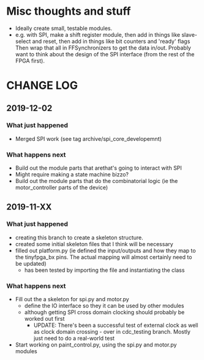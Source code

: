 # Misc thoughts and stuff
- Ideally create small, testable modules.
- e.g. with SPI, make a shift register module, then add in things like
  slave-select and reset, then add in things like bit counters and 'ready' flags
  Then wrap that all in FFSynchronizers to get the data in/out.
  Probably want to think about the design of the SPI interface (from the rest of
  the FPGA first).

# CHANGE LOG

## 2019-12-02
### What just happened
- Merged SPI work (see tag archive/spi_core_developemnt)

### What happens next
- Build out the module parts that arethat's going to interact with SPI
 - Might require making a state machine bizzo?
- Build out the module parts that do the combinatorial logic (ie the motor_controller
  parts of the device)

## 2019-11-XX
### What just happened
- creating this branch to create a skeleton structure.
- created some initial skeleton files that I think will be necessary
- filled out platform.py (ie defined the input/outputs and how they map to the
  tinyfpga_bx pins. The actual mapping will almost certainly need to be updated)
  - has been tested by importing the file and instantiating the class

### What happens next
- Fill out the a skeleton for spi.py and motor.py
  - define the IO interface so they it can be used by other modules
  - although getting SPI cross domain clocking should probably be worked out
    first
    - UPDATE: There's been a successful test of external clock as well as
    clock domain crossing - over in cdc_testing branch. Mostly just need to
    do a real-world test
- Start working on paint_control.py, using the spi.py and motor.py modules

